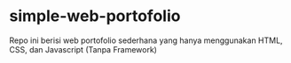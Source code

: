 # simple-web-portofolio
Repo ini berisi web portofolio sederhana yang hanya menggunakan HTML, CSS, dan Javascript (Tanpa Framework)
